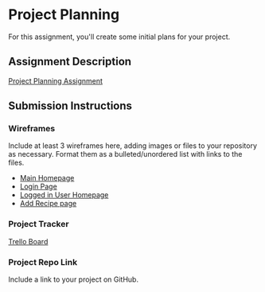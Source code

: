 # Project Planning
For this assignment, you'll create some initial plans for your project.

## Assignment Description
[Project Planning Assignment](https://education.launchcode.org/liftoff/modules/assignments/project-planning)

## Submission Instructions

### Wireframes

Include at least 3 wireframes here, adding images or files to your repository as necessary. Format them as a bulleted/unordered list with links to the files.
* [Main Homepage](https://github.com/agfogle/liftoff-assignments/blob/master/P3-Project_Planning/HomePage.jpg)
* [Login Page](https://github.com/agfogle/liftoff-assignments/blob/master/P3-Project_Planning/Login%20Page.jpg)
* [Logged in User Homepage](https://github.com/agfogle/liftoff-assignments/blob/master/P3-Project_Planning/User%20HomePage.jpg)
* [Add Recipe page](https://github.com/agfogle/liftoff-assignments/blob/master/P3-Project_Planning/Add%20Recipe.jpg)

### Project Tracker

[Trello Board](https://trello.com/b/kJUKkCfC/recipe-finder)

### Project Repo Link

Include a link to your project on GitHub.
